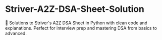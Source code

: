 # Striver-A2Z-DSA-Sheet-Solution
🚀 Solutions to Striver's A2Z DSA Sheet in Python with clean code and explanations. Perfect for interview prep and mastering DSA from basics to advanced.
